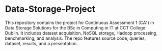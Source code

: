 # Data-Storage-Project
This repository contains the project for Continuous Assessment 1 (CA1) in Data Storage Solutions for the BSc in Computing in IT at CCT College Dublin. It includes dataset acquisition, NoSQL storage, Hadoop processing, benchmarking, and analysis. The repo features source code, queries, dataset, results, and a presentation.
